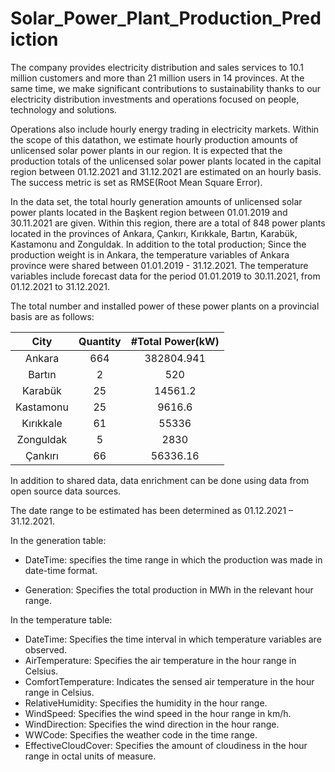 # Solar_Power_Plant_Production_Prediction

The company provides electricity distribution and sales services to 10.1 million customers and more than 21 million users in 14 provinces. At the same time, we make significant contributions to sustainability thanks to our electricity distribution investments and operations focused on people, technology and solutions.

Operations also include hourly energy trading in electricity markets. Within the scope of this datathon, we estimate hourly production amounts of unlicensed solar power plants in our region. It is expected that the production totals of the unlicensed solar power plants located in the capital region between 01.12.2021 and 31.12.2021 are estimated on an hourly basis. The success metric is set as RMSE(Root Mean Square Error).

In the data set, the total hourly generation amounts of unlicensed solar power plants located in the Başkent region between 01.01.2019 and 30.11.2021 are given. Within this region, there are a total of 848 power plants located in the provinces of Ankara, Çankırı, Kırıkkale, Bartın, Karabük, Kastamonu and Zonguldak. In addition to the total production; Since the production weight is in Ankara, the temperature variables of Ankara province were shared between 01.01.2019 - 31.12.2021. The temperature variables include forecast data for the period 01.01.2019 to 30.11.2021, from 01.12.2021 to 31.12.2021.

The total number and installed power of these power plants on a provincial basis are as follows:

| City | Quantity  | #Total Power(kW)  |
| :---:   | :-: | :-: |
| Ankara | 664 | 382804.941 |
| Bartın | 2 | 520 |
| Karabük | 25 | 14561.2 |
| Kastamonu | 25 | 9616.6 |
| Kırıkkale | 61 | 55336 |
| Zonguldak | 5 | 2830 |
| Çankırı | 66 | 56336.16 |


In addition to shared data, data enrichment can be done using data from open source data sources.

The date range to be estimated has been determined as 01.12.2021 – 31.12.2021.

In the generation table:

* DateTime: specifies the time range in which the production was made in date-time format.

* Generation: Specifies the total production in MWh in the relevant hour range.

In the temperature table:

* DateTime: Specifies the time interval in which temperature variables are observed.
* AirTemperature: Specifies the air temperature in the hour range in Celsius.
* ComfortTemperature: Indicates the sensed air temperature in the hour range in Celsius.
* RelativeHumidity: Specifies the humidity in the hour range.
* WindSpeed: Specifies the wind speed in the hour range in km/h.
* WindDirection: Specifies the wind direction in the hour range.
* WWCode: Specifies the weather code in the time range.
* EffectiveCloudCover: Specifies the amount of cloudiness in the hour range in octal units of measure.
